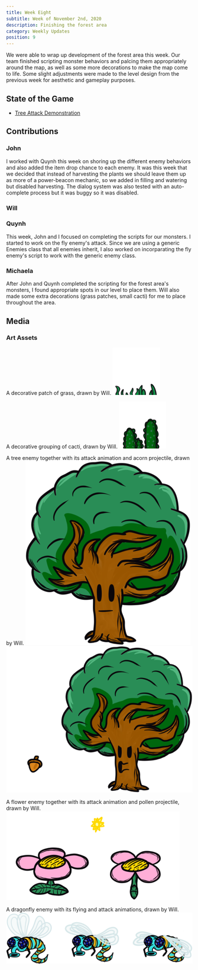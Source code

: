 ```yaml
---
title: Week Eight
subtitle: Week of November 2nd, 2020
description: Finishing the forest area
category: Weekly Updates
position: 9
---
```


We were able to wrap up development of the forest area this week. Our team finished scripting monster behaviors and palcing them appropriately around the map, as well as some more decorations to make the map come to life. Some slight adjustments were made to the level design from the previous week for aesthetic and gameplay purposes.

## State of the Game
- [Tree Attack Demonstration](./media/week-8/tree-attack.mp4)

## Contributions

### John

I worked with Quynh this week on shoring up the different enemy behaviors and also added the item drop chance to each enemy. It was this week that we decided that instead of harvesting the plants we should leave them up as more of a power-beacon mechanic, so we added in filling and watering but disabled harvesting. The dialog system was also tested with an auto-complete process but it was buggy so it was disabled.

### Will

### Quynh
This week, John and I focused on completing the scripts for our monsters. I started to work on the fly enemy's attack. Since we are using a generic Enemies class that all enemies inherit, I also worked on incorparating the fly enemy's script to work with the generic enemy class.
### Michaela
After John and Quynh completed the scripting for the forest area's monsters, I found appropriate spots in our level to place them. Will also made some extra decorations (grass patches, small cacti) for me to place throughout the area.

## Media

### Art Assets
A decorative patch of grass, drawn by Will.
<img src="./media/week-8/decor-grass.png" />

A decorative grouping of cacti, drawn by Will.
<img src="./media/week-8/decor-cactus.png" />

A tree enemy together with its attack animation and acorn projectile, drawn by Will.
<img src="./media/week-8/tree.png" /><img src="./media/week-8/tree-shooting.png" />

A flower enemy together with its attack animation and pollen projectile, drawn by Will.
<img src="./media/week-8/flower-enemy.png" />

A dragonfly enemy with its flying and attack animations, drawn by Will.
<img src="./media/week-8/dragonfly.png" />
